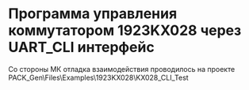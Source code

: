 ﻿# Программа управления коммутатором 1923KX028 через UART_CLI интерфейс

Со стороны МК отладка взаимодействия проводилось на проекте PACK_Gen\Files\Examples\1923KX028\KX028_CLI_Test





